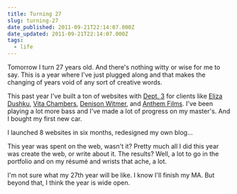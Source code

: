 ```yaml
---
title: Turning 27
slug: turning-27
date_published: 2011-09-21T22:14:07.000Z
date_updated: 2011-09-21T22:14:07.000Z
tags:
  - life
---
```


Tomorrow I turn 27 years old. And there's nothing witty or wise for me to say. This is a year where I've just plugged along and that makes the changing of years void of any sort of creative words.

This past year I've built a ton of websites with [Dept. 3](http://www.dept3.com) for clients like [Eliza Dushku](http://joel.thegoodmanblog.com/portfolio/eliza-dushku/), [Vita Chambers](http://joel.thegoodmanblog.com/portfolio/vita-chambers/), [Denison Witmer](http://joel.thegoodmanblog.com/portfolio/denison-witmer/), and [Anthem Films](http://joel.thegoodmanblog.com/portfolio/anthem-films/). I've been playing a lot more bass and I've made a lot of progress on my master's. And I bought my first new car.

I launched 8 websites in six months, redesigned my own blog...

This year was spent on the web, wasn't it? Pretty much all I did this year was create the web, or write about it. The results? Well, a lot to go in the portfolio and on my résumé and wrists that ache, a lot.

I'm not sure what my 27th year will be like. I know I'll finish my MA. But beyond that, I think the year is wide open.
